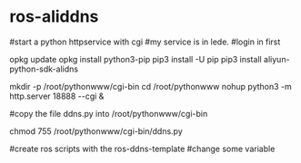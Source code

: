 # ros-aliddns

#start a python httpservice with cgi
#my service is in lede.
#login in first

opkg update
opkg install python3-pip
pip3 install -U pip
pip3 install aliyun-python-sdk-alidns

mkdir -p /root/pythonwww/cgi-bin
cd /root/pythonwww
nohup python3 -m http.server 18888 --cgi &

#copy the file ddns.py into /root/pythonwww/cgi-bin

chmod 755 /root/pythonwww/cgi-bin/ddns.py



#create ros scripts with the ros-ddns-template
#change some variable
